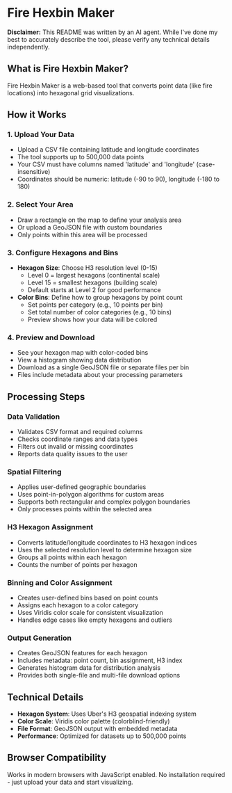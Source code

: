 # Fire Hexbin Maker

**Disclaimer:** This README was written by an AI agent. While I've done my best to accurately describe the tool, please verify any technical details independently.

## What is Fire Hexbin Maker?

Fire Hexbin Maker is a web-based tool that converts point data (like fire locations) into hexagonal grid visualizations.

## How it Works

### 1. Upload Your Data
- Upload a CSV file containing latitude and longitude coordinates
- The tool supports up to 500,000 data points
- Your CSV must have columns named 'latitude' and 'longitude' (case-insensitive)
- Coordinates should be numeric: latitude (-90 to 90), longitude (-180 to 180)

### 2. Select Your Area
- Draw a rectangle on the map to define your analysis area
- Or upload a GeoJSON file with custom boundaries
- Only points within this area will be processed

### 3. Configure Hexagons and Bins
- **Hexagon Size**: Choose H3 resolution level (0-15)
  - Level 0 = largest hexagons (continental scale)
  - Level 15 = smallest hexagons (building scale)
  - Default starts at Level 2 for good performance
- **Color Bins**: Define how to group hexagons by point count
  - Set points per category (e.g., 10 points per bin)
  - Set total number of color categories (e.g., 10 bins)
  - Preview shows how your data will be colored

### 4. Preview and Download
- See your hexagon map with color-coded bins
- View a histogram showing data distribution
- Download as a single GeoJSON file or separate files per bin
- Files include metadata about your processing parameters

## Processing Steps

### Data Validation
- Validates CSV format and required columns
- Checks coordinate ranges and data types
- Filters out invalid or missing coordinates
- Reports data quality issues to the user

### Spatial Filtering
- Applies user-defined geographic boundaries
- Uses point-in-polygon algorithms for custom areas
- Supports both rectangular and complex polygon boundaries
- Only processes points within the selected area

### H3 Hexagon Assignment
- Converts latitude/longitude coordinates to H3 hexagon indices
- Uses the selected resolution level to determine hexagon size
- Groups all points within each hexagon
- Counts the number of points per hexagon

### Binning and Color Assignment
- Creates user-defined bins based on point counts
- Assigns each hexagon to a color category
- Uses Viridis color scale for consistent visualization
- Handles edge cases like empty hexagons and outliers

### Output Generation
- Creates GeoJSON features for each hexagon
- Includes metadata: point count, bin assignment, H3 index
- Generates histogram data for distribution analysis
- Provides both single-file and multi-file download options

## Technical Details

- **Hexagon System**: Uses Uber's H3 geospatial indexing system
- **Color Scale**: Viridis color palette (colorblind-friendly)
- **File Format**: GeoJSON output with embedded metadata
- **Performance**: Optimized for datasets up to 500,000 points


## Browser Compatibility

Works in modern browsers with JavaScript enabled. No installation required - just upload your data and start visualizing.
